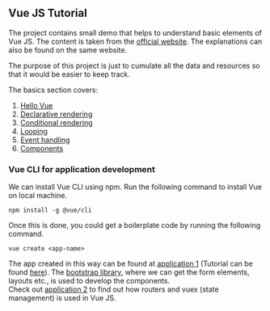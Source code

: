 ## Vue JS Tutorial

The project contains small demo that helps to understand basic elements of Vue JS.
The content is taken from the [official website](https://vuejs.org/v2/guide/). The explanations can also be found on the 
same website. 

The purpose of this project is just to cumulate all the data and resources so that it would be easier to keep track.

The basics section covers:<br>
1. [Hello Vue](./hello-world/)
2. [Declarative rendering](./declarative-rendering/)
3. [Conditional rendering](./conditional-rendering/)
4. [Looping](./loops/)
5. [Event handling](./user-input/)
6. [Components](./components/)

### Vue CLI for application development
We can install Vue CLI using npm. Run the following command to install Vue on local machine.
```shell
npm install -g @vue/cli
```
Once this is done, you could get a boilerplate code by running the following command.
```shell
vue create <app-name>
```
The app created in this way can be found at [application  1](./quiz/) (Tutorial can be found [here](https://www.youtube.com/watch?v=4deVCNJq3qc)).
The [bootstrap library](https://bootstrap-vue.org/), where we can get the form elements, layouts etc., is used to develop the components.<br>
Check out [application 2](./adopt-pets/) to find out how routers and vuex (state management) is used in Vue JS.
